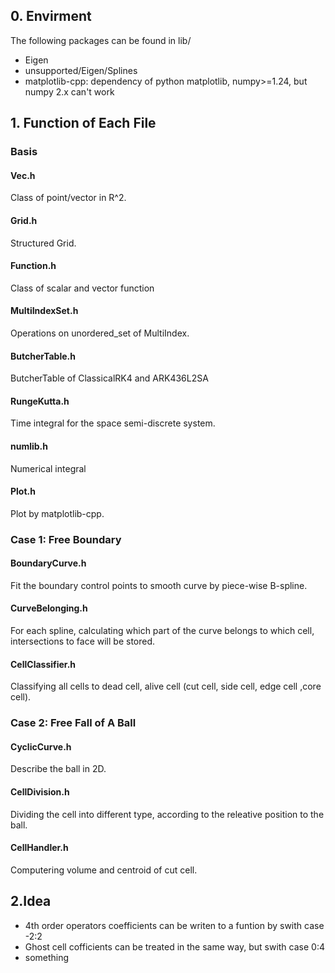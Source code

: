 ## 0. Envirment

The following packages can be found in lib/

+ Eigen
+ unsupported/Eigen/Splines
+ matplotlib-cpp: dependency of python matplotlib, numpy>=1.24, but numpy 2.x can't work

## 1. Function of Each File

### Basis

####  Vec.h

Class of point/vector in R^2.

#### Grid.h

Structured Grid.

#### Function.h

Class of scalar and vector function

#### MultiIndexSet.h

Operations on unordered_set of MultiIndex.

#### ButcherTable.h

ButcherTable of ClassicalRK4 and ARK436L2SA


#### RungeKutta.h

Time integral for the space semi-discrete system.

#### numlib.h

Numerical integral

#### Plot.h

Plot by matplotlib-cpp.

### Case 1: Free Boundary 

#### BoundaryCurve.h

Fit the boundary control points to smooth curve by piece-wise B-spline.  

#### CurveBelonging.h

For each spline, calculating which part of the curve belongs to which cell, intersections to face will be stored.

#### CellClassifier.h

Classifying all cells to dead cell, alive cell (cut cell, side cell, edge cell ,core cell).


### Case 2: Free Fall of A Ball

#### CyclicCurve.h

Describe the ball in 2D.

#### CellDivision.h

Dividing the cell into different type, according to the releative position to the ball.

#### CellHandler.h

Computering volume and centroid of cut cell.

## 2.Idea
+ 4th order operators coefficients can be writen to a funtion by swith case -2:2
+ Ghost cell cofficients can be treated in the same way, but swith case 0:4
+ something



